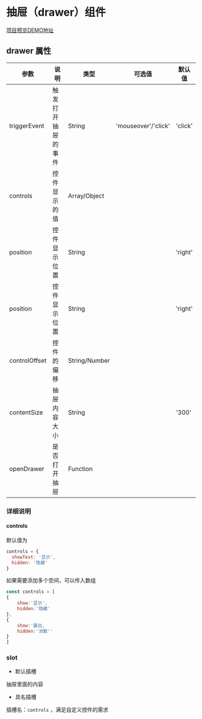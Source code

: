 # 抽屉（drawer）组件

[项目预览DEMO地址](https://so-easy.cc/drawer/demo.html)

## drawer 属性

| 参数          | 说明               | 类型          | 可选值              | 默认值  |
| ------------- | ------------------ | ------------- | ------------------- | ------- |
| triggerEvent  | 触发打开抽屉的事件 | String        | 'mouseover'/'click' | 'click' |
| controls      | 控件显示的值       | Array/Object  |                     |         |
| position      | 控件显示位置       | String        |                     | 'right' |
| position      | 控件显示位置       | String        |                     | 'right' |
| controlOffset | 控件的偏移         | String/Number |                     |         |
| contentSize   | 抽屉内容大小       | String        |                     | '300'   |
| openDrawer    | 是否打开抽屉       | Function      |                     |         |

### 详细说明

#### controls

默认值为

```js
controls = {
  showText: '显示',
  hidden: '隐藏'
}
```

如果需要添加多个空间，可以传入数组

```js
const controls = [
{
    show:'显示',
    hidden:'隐藏'
},
{
    show:'露出,
    hidden:'消散''
}
]
```

### slot

- 默认插槽

抽屉里面的内容

- 具名插槽

插槽名：`controls` ，满足自定义控件的需求

